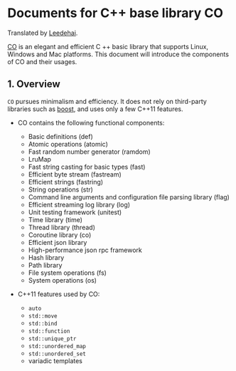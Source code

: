 # Documents for C++ base library CO

Translated by [Leedehai](https://github.com/Leedehai).

[CO](https://github.com/idealvin/co/) is an elegant and efficient C ++ basic library that supports Linux, Windows and Mac platforms. This document will introduce the components of CO and their usages.

## 1. Overview

`CO` pursues minimalism and efficiency. It does not rely on third-party libraries such as [boost](https://www.boost.org/), and uses only a few C++11 features.

- CO contains the following functional components:
    - Basic definitions (def)
    - Atomic operations (atomic)
    - Fast random number generator (ramdom)
    - LruMap
    - Fast string casting for basic types (fast)
    - Efficient byte stream (fastream)
    - Efficient strings (fastring)
    - String operations (str)
    - Command line arguments and configuration file parsing library (flag)
    - Efficient streaming log library (log)
    - Unit testing framework (unitest)
    - Time library (time)
    - Thread library (thread)
    - Coroutine library (co)
    - Efficient json library
    - High-performance json rpc framework
    - Hash library
    - Path library
    - File system operations (fs)
    - System operations (os)

- C++11 features used by CO:
    - `auto`
    - `std::move`
    - `std::bind`
    - `std::function`
    - `std::unique_ptr`
    - `std::unordered_map`
    - `std::unordered_set`
    - variadic templates
